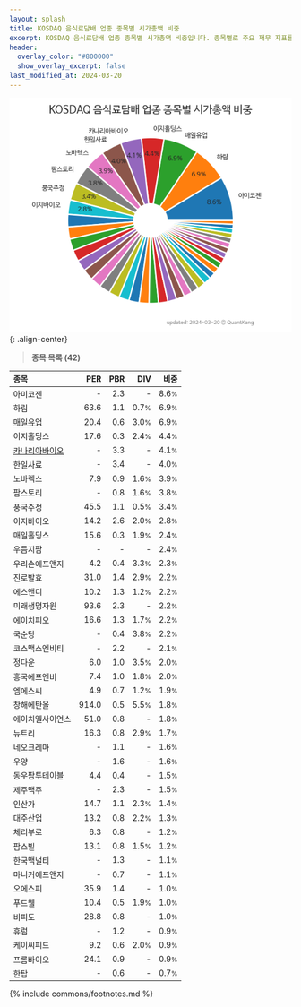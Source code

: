 ```yaml
---
layout: splash
title: KOSDAQ 음식료담배 업종 종목별 시가총액 비중
excerpt: KOSDAQ 음식료담배 업종 종목별 시가총액 비중입니다. 종목별로 주요 재무 지표를 함께 표시합니다.
header:
  overlay_color: "#800000"
  show_overlay_excerpt: false
last_modified_at: 2024-03-20
---
```



![KOSDAQ 음식료담배 업종 종목별 시가총액 비중](/stats/sector/images/kosdaq_업종_음식료담배_종목.png){: .align-center}


> **종목 목록 (42)**<a id="list"></a>

| **종목** | **PER** | **PBR** | **DIV** | **비중** |
| :------- | ------: | ------: | ------: | -------: |
| 아미코젠 | - | 2.3 | - | 8.6<small>%</small> |
| 하림 | 63.6 | 1.1 | 0.7<small>%</small> | 6.9<small>%</small> |
| [매일유업](/267980/) | 20.4 | 0.6 | 3.0<small>%</small> | 6.9<small>%</small> |
| 이지홀딩스 | 17.6 | 0.3 | 2.4<small>%</small> | 4.4<small>%</small> |
| [카나리아바이오](/016790/) | - | 3.3 | - | 4.1<small>%</small> |
| 한일사료 | - | 3.4 | - | 4.0<small>%</small> |
| 노바렉스 | 7.9 | 0.9 | 1.6<small>%</small> | 3.9<small>%</small> |
| 팜스토리 | - | 0.8 | 1.6<small>%</small> | 3.8<small>%</small> |
| 풍국주정 | 45.5 | 1.1 | 0.5<small>%</small> | 3.4<small>%</small> |
| 이지바이오 | 14.2 | 2.6 | 2.0<small>%</small> | 2.8<small>%</small> |
| 매일홀딩스 | 15.6 | 0.3 | 1.9<small>%</small> | 2.4<small>%</small> |
| 우듬지팜 | - | - | - | 2.4<small>%</small> |
| 우리손에프앤지 | 4.2 | 0.4 | 3.3<small>%</small> | 2.3<small>%</small> |
| 진로발효 | 31.0 | 1.4 | 2.9<small>%</small> | 2.2<small>%</small> |
| 에스앤디 | 10.2 | 1.3 | 1.2<small>%</small> | 2.2<small>%</small> |
| 미래생명자원 | 93.6 | 2.3 | - | 2.2<small>%</small> |
| 에이치피오 | 16.6 | 1.3 | 1.7<small>%</small> | 2.2<small>%</small> |
| 국순당 | - | 0.4 | 3.8<small>%</small> | 2.2<small>%</small> |
| 코스맥스엔비티 | - | 2.2 | - | 2.1<small>%</small> |
| 정다운 | 6.0 | 1.0 | 3.5<small>%</small> | 2.0<small>%</small> |
| 흥국에프엔비 | 7.4 | 1.0 | 1.8<small>%</small> | 2.0<small>%</small> |
| 엠에스씨 | 4.9 | 0.7 | 1.2<small>%</small> | 1.9<small>%</small> |
| 창해에탄올 | 914.0 | 0.5 | 5.5<small>%</small> | 1.8<small>%</small> |
| 에이치엘사이언스 | 51.0 | 0.8 | - | 1.8<small>%</small> |
| 뉴트리 | 16.3 | 0.8 | 2.9<small>%</small> | 1.7<small>%</small> |
| 네오크레마 | - | 1.1 | - | 1.6<small>%</small> |
| 우양 | - | 1.6 | - | 1.6<small>%</small> |
| 동우팜투테이블 | 4.4 | 0.4 | - | 1.5<small>%</small> |
| 제주맥주 | - | 2.3 | - | 1.5<small>%</small> |
| 인산가 | 14.7 | 1.1 | 2.3<small>%</small> | 1.4<small>%</small> |
| 대주산업 | 13.2 | 0.8 | 2.2<small>%</small> | 1.3<small>%</small> |
| 체리부로 | 6.3 | 0.8 | - | 1.2<small>%</small> |
| 팜스빌 | 13.1 | 0.8 | 1.5<small>%</small> | 1.2<small>%</small> |
| 한국맥널티 | - | 1.3 | - | 1.1<small>%</small> |
| 마니커에프앤지 | - | 0.7 | - | 1.1<small>%</small> |
| 오에스피 | 35.9 | 1.4 | - | 1.0<small>%</small> |
| 푸드웰 | 10.4 | 0.5 | 1.9<small>%</small> | 1.0<small>%</small> |
| 비피도 | 28.8 | 0.8 | - | 1.0<small>%</small> |
| 휴럼 | - | 1.2 | - | 0.9<small>%</small> |
| 케이씨피드 | 9.2 | 0.6 | 2.0<small>%</small> | 0.9<small>%</small> |
| 프롬바이오 | 24.1 | 0.9 | - | 0.9<small>%</small> |
| 한탑 | - | 0.6 | - | 0.7<small>%</small> |

{% include commons/footnotes.md %}